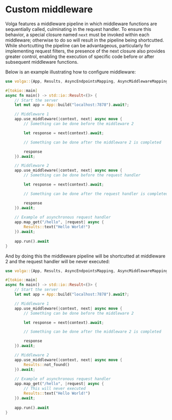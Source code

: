 # Custom middleware

Volga features a middleware pipeline in which middleware functions are sequentially called, culminating in the request handler.
To ensure this behavior, a special closure named `next` must be invoked within each middleware; otherwise to do so will result in the pipeline being shortcutted. 
While shortcutting the pipeline can be advantageous, particularly for implementing request filters, the presence of the next closure also provides greater control, enabling the execution of specific code before or after subsequent middleware functions. 

Below is an example illustrating how to configure middleware:
```rust
use volga::{App, Results, AsyncEndpointsMapping, AsyncMiddlewareMapping};

#[tokio::main]
async fn main() -> std::io::Result<()> {
    // Start the server
    let mut app = App::build("localhost:7878").await?;

    // Middleware 1
    app.use_middleware(|context, next| async move {
        // Something can be done before the middleware 2

        let response = next(context).await;

        // Something can be done after the middleware 2 is completed

        response
    }).await;

    // Middleware 2
    app.use_middleware(|context, next| async move {
        // Something can be done before the request handler

        let response = next(context).await;

        // Something can be done after the request handler is completed

        response
    }).await;
    
    // Example of asynchronous request handler
    app.map_get("/hello", |request| async {
        Results::text("Hello World!")
    }).await;
    
    app.run().await
}
```
And by doing this the middleware pipeline will be shortcutted at middleware 2 and the request handler will be never executed:
```rust
use volga::{App, Results, AsyncEndpointsMapping, AsyncMiddlewareMapping};

#[tokio::main]
async fn main() -> std::io::Result<()> {
    // Start the server
    let mut app = App::build("localhost:7878").await?;

    // Middleware 1
    app.use_middleware(|context, next| async move {
        // Something can be done before the middleware 2

        let response = next(context).await;

        // Something can be done after the middleware 2 is completed

        response
    }).await;

    // Middleware 2
    app.use_middleware(|context, next| async move {
        Results::not_found()
    }).await;
    
    // Example of asynchronous request handler
    app.map_get("/hello", |request| async {
        // This will never executed
        Results::text("Hello World!")
    }).await;
    
    app.run().await
}
```
